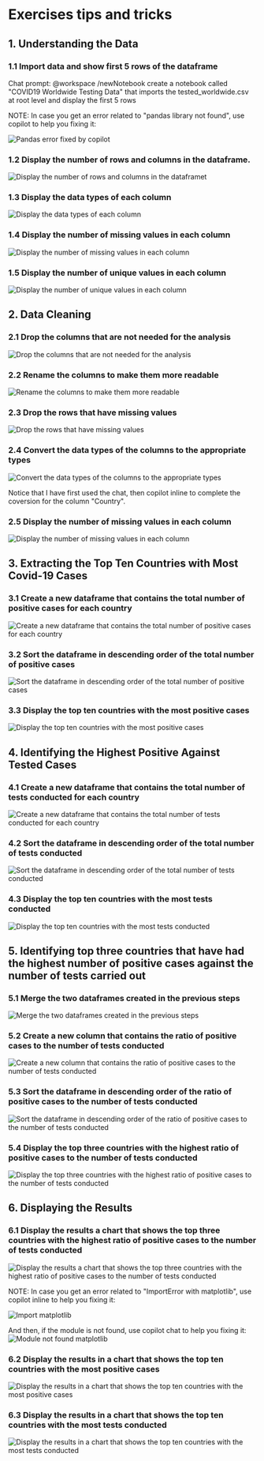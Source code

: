 # Exercises tips and tricks

## 1. Understanding the Data

### 1.1 Import data and show first 5 rows of the dataframe

Chat prompt: @workspace  /newNotebook create a notebook called "COVID19 Worldwide Testing Data" that imports the tested_worldwide.csv at root level and display the first 5 rows 

NOTE: In case you get an error related to "pandas library not found", use copilot to help you fixing it:

![Pandas error fixed by copilot](datamanipulation/images/pandaserror.png)

### 1.2 Display the number of rows and columns in the dataframe. 

![Display the number of rows and columns in the dataframet](images/1_2.png)

### 1.3 Display the data types of each column

![Display the data types of each column](images/1_3.png)

### 1.4 Display the number of missing values in each column

![Display the number of missing values in each column](images/1_4.png)

### 1.5 Display the number of unique values in each column

![Display the number of unique values in each column](images/1_5.png)

## 2. Data Cleaning

### 2.1 Drop the columns that are not needed for the analysis

![Drop the columns that are not needed for the analysis](images/2_1.png)

### 2.2 Rename the columns to make them more readable

![Rename the columns to make them more readable](images/2_2.png)

### 2.3 Drop the rows that have missing values

![Drop the rows that have missing values](images/2_3.png)

### 2.4 Convert the data types of the columns to the appropriate types

![Convert the data types of the columns to the appropriate types](images/2_4.png)

Notice that I have first used the chat, then copilot inline to complete the coversion for the column "Country".

### 2.5 Display the number of missing values in each column

![Display the number of missing values in each column](images/2_5.png)

## 3. Extracting the Top Ten Countries with Most Covid-19 Cases

### 3.1 Create a new dataframe that contains the total number of positive cases for each country

![Create a new dataframe that contains the total number of positive cases for each country](images/3_1.png)

### 3.2 Sort the dataframe in descending order of the total number of positive cases

![Sort the dataframe in descending order of the total number of positive cases](images/3_2.png)

### 3.3 Display the top ten countries with the most positive cases

![Display the top ten countries with the most positive cases](images/3_3.png)

## 4. Identifying the Highest Positive Against Tested Cases

### 4.1 Create a new dataframe that contains the total number of tests conducted for each country

![Create a new dataframe that contains the total number of tests conducted for each country](images/4_1.png)

### 4.2 Sort the dataframe in descending order of the total number of tests conducted

![Sort the dataframe in descending order of the total number of tests conducted](images/4_2.png)

### 4.3 Display the top ten countries with the most tests conducted

![Display the top ten countries with the most tests conducted](images/4_3.png)

## 5. Identifying top three countries that have had the highest number of positive cases against the number of tests carried out

### 5.1 Merge the two dataframes created in the previous steps

![Merge the two dataframes created in the previous steps](images/5_1.png)

### 5.2 Create a new column that contains the ratio of positive cases to the number of tests conducted

![Create a new column that contains the ratio of positive cases to the number of tests conducted](images/5_2.png)

### 5.3 Sort the dataframe in descending order of the ratio of positive cases to the number of tests conducted

![Sort the dataframe in descending order of the ratio of positive cases to the number of tests conducted](images/5_3.png)

### 5.4 Display the top three countries with the highest ratio of positive cases to the number of tests conducted

![Display the top three countries with the highest ratio of positive cases to the number of tests conducted](images/5_4.png)

## 6. Displaying the Results

### 6.1 Display the results a chart that shows the top three countries with the highest ratio of positive cases to the number of tests conducted

![Display the results a chart that shows the top three countries with the highest ratio of positive cases to the number of tests conducted](images/6_1.png)

NOTE: In case you get an error related to "ImportError with matplotlib", use copilot inline to help you fixing it:

![Import matplotlib](images/importmatplot.png)

And then, if the module is not found, use copilot chat to help you fixing it:
![Module not found matplotlib](images/notfoundmatplotlib.png)


### 6.2 Display the results in a chart that shows the top ten countries with the most positive cases

![Display the results in a chart that shows the top ten countries with the most positive cases](images/6_2.png)

### 6.3 Display the results in a chart that shows the top ten countries with the most tests conducted

![Display the results in a chart that shows the top ten countries with the most tests conducted](images/6_3.png)


